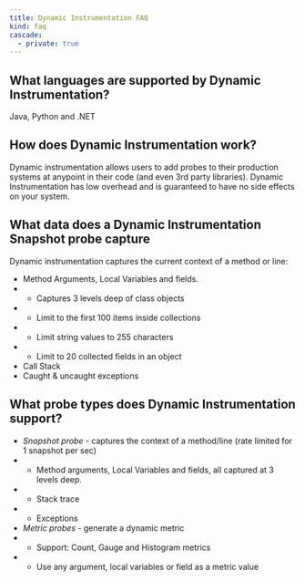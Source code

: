 ```yaml
---
title: Dynamic Instrumentation FAQ
kind: faq
cascade: 
  - private: true
---
```


## What languages are supported by Dynamic Instrumentation?

Java, Python and .NET

<!-- {{< whatsnext desc="List of Frequently Asked Questions:" >}}
    {{< nextlink href="/logs/faq/how-to-investigate-a-log-parsing-issue" >}}How to investigate a log parsing issue?{{< /nextlink >}}
{{< /whatsnext >}} -->

## How does Dynamic Instrumentation work?

Dynamic instrumentation allows users to add probes to their production systems at anypoint in their code (and even 3rd party libraries). Dynamic Instrumentation has low overhead and is guaranteed to have no side effects on your system.

## What data does a Dynamic Instrumentation Snapshot probe capture

Dynamic instrumentation captures the current context of a method or line:
* Method Arguments, Local Variables and fields. 
* * Captures 3 levels deep of class objects
* * Limit to the first 100 items inside collections
* * Limit string values to 255 characters
* * Limit to 20 collected fields in an object
* Call Stack
* Caught & uncaught exceptions 

## What probe types does Dynamic Instrumentation support?

* *Snapshot probe* - captures the context of a method/line (rate limited for 1 snapshot per sec)
* * Method arguments, Local Variables and fields, all captured at 3 levels deep.
* * Stack trace
* * Exceptions
* *Metric probes* - generate a dynamic metric 
* * Support: Count, Gauge and Histogram metrics
* * Use any argument, local variables or field as a metric value
